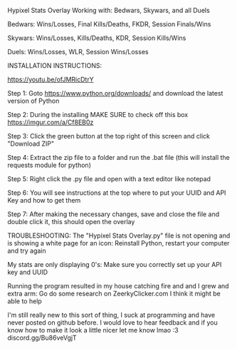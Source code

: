 Hypixel Stats Overlay
Working with: Bedwars, Skywars, and all Duels

Bedwars:
Wins/Losses,
Final Kills/Deaths,
FKDR,
Session Finals/Wins

Skywars:
Wins/Losses,
Kills/Deaths,
KDR,
Session Kills/Wins

Duels:
Wins/Losses,
WLR,
Session Wins/Losses


INSTALLATION INSTRUCTIONS:

https://youtu.be/ofJMRicDtrY

Step 1: Goto https://www.python.org/downloads/ and download the latest version of Python

Step 2: During the installing MAKE SURE to check off this box https://imgur.com/a/Cf8EB0z

Step 3: Click the green button at the top right of this screen and click "Download ZIP"

Step 4: Extract the zip file to a folder and run the .bat file (this will install the requests module for python)

Step 5: Right click the .py file and open with a text editor like notepad

Step 6: You will see instructions at the top where to put your UUID and API Key and how to get them

Step 7: After making the necessary changes, save and close the file and double click it, this should open the overlay


TROUBLESHOOTING: The "Hypixel Stats Overlay.py" file is not opening and is showing a white page for an icon: Reinstall Python, restart your computer and try again

My stats are only displaying 0's: Make sure you correctly set up your API key and UUID

Running the program resulted in my house catching fire and and I grew and extra arm: Go do some research on ZeerkyClicker.com I think it might be able to help

I'm still really new to this sort of thing, I suck at programming and have never posted on github before. I would love to hear feedback and if you know how to make it look a little nicer let me know lmao :3 discord.gg/Bu86veVgjT
